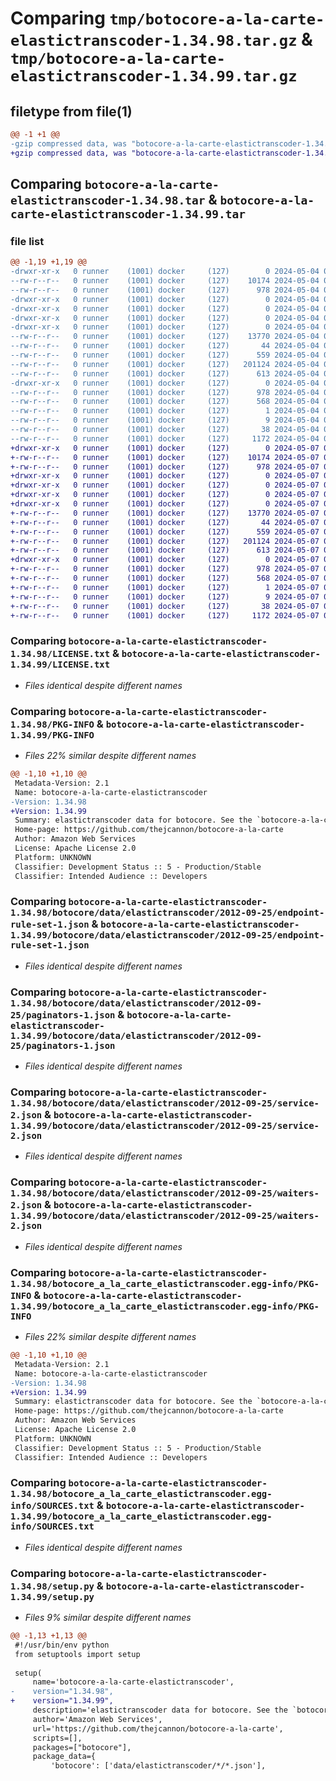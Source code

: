 # Comparing `tmp/botocore-a-la-carte-elastictranscoder-1.34.98.tar.gz` & `tmp/botocore-a-la-carte-elastictranscoder-1.34.99.tar.gz`

## filetype from file(1)

```diff
@@ -1 +1 @@
-gzip compressed data, was "botocore-a-la-carte-elastictranscoder-1.34.98.tar", last modified: Sat May  4 01:01:25 2024, max compression
+gzip compressed data, was "botocore-a-la-carte-elastictranscoder-1.34.99.tar", last modified: Tue May  7 01:02:27 2024, max compression
```

## Comparing `botocore-a-la-carte-elastictranscoder-1.34.98.tar` & `botocore-a-la-carte-elastictranscoder-1.34.99.tar`

### file list

```diff
@@ -1,19 +1,19 @@
-drwxr-xr-x   0 runner    (1001) docker     (127)        0 2024-05-04 01:01:25.730131 botocore-a-la-carte-elastictranscoder-1.34.98/
--rw-r--r--   0 runner    (1001) docker     (127)    10174 2024-05-04 01:01:25.000000 botocore-a-la-carte-elastictranscoder-1.34.98/LICENSE.txt
--rw-r--r--   0 runner    (1001) docker     (127)      978 2024-05-04 01:01:25.730131 botocore-a-la-carte-elastictranscoder-1.34.98/PKG-INFO
-drwxr-xr-x   0 runner    (1001) docker     (127)        0 2024-05-04 01:01:25.726131 botocore-a-la-carte-elastictranscoder-1.34.98/botocore/
-drwxr-xr-x   0 runner    (1001) docker     (127)        0 2024-05-04 01:01:25.726131 botocore-a-la-carte-elastictranscoder-1.34.98/botocore/data/
-drwxr-xr-x   0 runner    (1001) docker     (127)        0 2024-05-04 01:01:25.726131 botocore-a-la-carte-elastictranscoder-1.34.98/botocore/data/elastictranscoder/
-drwxr-xr-x   0 runner    (1001) docker     (127)        0 2024-05-04 01:01:25.726131 botocore-a-la-carte-elastictranscoder-1.34.98/botocore/data/elastictranscoder/2012-09-25/
--rw-r--r--   0 runner    (1001) docker     (127)    13770 2024-05-04 01:01:11.000000 botocore-a-la-carte-elastictranscoder-1.34.98/botocore/data/elastictranscoder/2012-09-25/endpoint-rule-set-1.json
--rw-r--r--   0 runner    (1001) docker     (127)       44 2024-05-04 01:01:11.000000 botocore-a-la-carte-elastictranscoder-1.34.98/botocore/data/elastictranscoder/2012-09-25/examples-1.json
--rw-r--r--   0 runner    (1001) docker     (127)      559 2024-05-04 01:01:11.000000 botocore-a-la-carte-elastictranscoder-1.34.98/botocore/data/elastictranscoder/2012-09-25/paginators-1.json
--rw-r--r--   0 runner    (1001) docker     (127)   201124 2024-05-04 01:01:11.000000 botocore-a-la-carte-elastictranscoder-1.34.98/botocore/data/elastictranscoder/2012-09-25/service-2.json
--rw-r--r--   0 runner    (1001) docker     (127)      613 2024-05-04 01:01:11.000000 botocore-a-la-carte-elastictranscoder-1.34.98/botocore/data/elastictranscoder/2012-09-25/waiters-2.json
-drwxr-xr-x   0 runner    (1001) docker     (127)        0 2024-05-04 01:01:25.730131 botocore-a-la-carte-elastictranscoder-1.34.98/botocore_a_la_carte_elastictranscoder.egg-info/
--rw-r--r--   0 runner    (1001) docker     (127)      978 2024-05-04 01:01:25.000000 botocore-a-la-carte-elastictranscoder-1.34.98/botocore_a_la_carte_elastictranscoder.egg-info/PKG-INFO
--rw-r--r--   0 runner    (1001) docker     (127)      568 2024-05-04 01:01:25.000000 botocore-a-la-carte-elastictranscoder-1.34.98/botocore_a_la_carte_elastictranscoder.egg-info/SOURCES.txt
--rw-r--r--   0 runner    (1001) docker     (127)        1 2024-05-04 01:01:25.000000 botocore-a-la-carte-elastictranscoder-1.34.98/botocore_a_la_carte_elastictranscoder.egg-info/dependency_links.txt
--rw-r--r--   0 runner    (1001) docker     (127)        9 2024-05-04 01:01:25.000000 botocore-a-la-carte-elastictranscoder-1.34.98/botocore_a_la_carte_elastictranscoder.egg-info/top_level.txt
--rw-r--r--   0 runner    (1001) docker     (127)       38 2024-05-04 01:01:25.730131 botocore-a-la-carte-elastictranscoder-1.34.98/setup.cfg
--rw-r--r--   0 runner    (1001) docker     (127)     1172 2024-05-04 01:01:25.000000 botocore-a-la-carte-elastictranscoder-1.34.98/setup.py
+drwxr-xr-x   0 runner    (1001) docker     (127)        0 2024-05-07 01:02:27.744098 botocore-a-la-carte-elastictranscoder-1.34.99/
+-rw-r--r--   0 runner    (1001) docker     (127)    10174 2024-05-07 01:02:27.000000 botocore-a-la-carte-elastictranscoder-1.34.99/LICENSE.txt
+-rw-r--r--   0 runner    (1001) docker     (127)      978 2024-05-07 01:02:27.744098 botocore-a-la-carte-elastictranscoder-1.34.99/PKG-INFO
+drwxr-xr-x   0 runner    (1001) docker     (127)        0 2024-05-07 01:02:27.744098 botocore-a-la-carte-elastictranscoder-1.34.99/botocore/
+drwxr-xr-x   0 runner    (1001) docker     (127)        0 2024-05-07 01:02:27.744098 botocore-a-la-carte-elastictranscoder-1.34.99/botocore/data/
+drwxr-xr-x   0 runner    (1001) docker     (127)        0 2024-05-07 01:02:27.744098 botocore-a-la-carte-elastictranscoder-1.34.99/botocore/data/elastictranscoder/
+drwxr-xr-x   0 runner    (1001) docker     (127)        0 2024-05-07 01:02:27.744098 botocore-a-la-carte-elastictranscoder-1.34.99/botocore/data/elastictranscoder/2012-09-25/
+-rw-r--r--   0 runner    (1001) docker     (127)    13770 2024-05-07 01:02:10.000000 botocore-a-la-carte-elastictranscoder-1.34.99/botocore/data/elastictranscoder/2012-09-25/endpoint-rule-set-1.json
+-rw-r--r--   0 runner    (1001) docker     (127)       44 2024-05-07 01:02:10.000000 botocore-a-la-carte-elastictranscoder-1.34.99/botocore/data/elastictranscoder/2012-09-25/examples-1.json
+-rw-r--r--   0 runner    (1001) docker     (127)      559 2024-05-07 01:02:10.000000 botocore-a-la-carte-elastictranscoder-1.34.99/botocore/data/elastictranscoder/2012-09-25/paginators-1.json
+-rw-r--r--   0 runner    (1001) docker     (127)   201124 2024-05-07 01:02:10.000000 botocore-a-la-carte-elastictranscoder-1.34.99/botocore/data/elastictranscoder/2012-09-25/service-2.json
+-rw-r--r--   0 runner    (1001) docker     (127)      613 2024-05-07 01:02:10.000000 botocore-a-la-carte-elastictranscoder-1.34.99/botocore/data/elastictranscoder/2012-09-25/waiters-2.json
+drwxr-xr-x   0 runner    (1001) docker     (127)        0 2024-05-07 01:02:27.744098 botocore-a-la-carte-elastictranscoder-1.34.99/botocore_a_la_carte_elastictranscoder.egg-info/
+-rw-r--r--   0 runner    (1001) docker     (127)      978 2024-05-07 01:02:27.000000 botocore-a-la-carte-elastictranscoder-1.34.99/botocore_a_la_carte_elastictranscoder.egg-info/PKG-INFO
+-rw-r--r--   0 runner    (1001) docker     (127)      568 2024-05-07 01:02:27.000000 botocore-a-la-carte-elastictranscoder-1.34.99/botocore_a_la_carte_elastictranscoder.egg-info/SOURCES.txt
+-rw-r--r--   0 runner    (1001) docker     (127)        1 2024-05-07 01:02:27.000000 botocore-a-la-carte-elastictranscoder-1.34.99/botocore_a_la_carte_elastictranscoder.egg-info/dependency_links.txt
+-rw-r--r--   0 runner    (1001) docker     (127)        9 2024-05-07 01:02:27.000000 botocore-a-la-carte-elastictranscoder-1.34.99/botocore_a_la_carte_elastictranscoder.egg-info/top_level.txt
+-rw-r--r--   0 runner    (1001) docker     (127)       38 2024-05-07 01:02:27.744098 botocore-a-la-carte-elastictranscoder-1.34.99/setup.cfg
+-rw-r--r--   0 runner    (1001) docker     (127)     1172 2024-05-07 01:02:27.000000 botocore-a-la-carte-elastictranscoder-1.34.99/setup.py
```

### Comparing `botocore-a-la-carte-elastictranscoder-1.34.98/LICENSE.txt` & `botocore-a-la-carte-elastictranscoder-1.34.99/LICENSE.txt`

 * *Files identical despite different names*

### Comparing `botocore-a-la-carte-elastictranscoder-1.34.98/PKG-INFO` & `botocore-a-la-carte-elastictranscoder-1.34.99/PKG-INFO`

 * *Files 22% similar despite different names*

```diff
@@ -1,10 +1,10 @@
 Metadata-Version: 2.1
 Name: botocore-a-la-carte-elastictranscoder
-Version: 1.34.98
+Version: 1.34.99
 Summary: elastictranscoder data for botocore. See the `botocore-a-la-carte` package for more info.
 Home-page: https://github.com/thejcannon/botocore-a-la-carte
 Author: Amazon Web Services
 License: Apache License 2.0
 Platform: UNKNOWN
 Classifier: Development Status :: 5 - Production/Stable
 Classifier: Intended Audience :: Developers
```

### Comparing `botocore-a-la-carte-elastictranscoder-1.34.98/botocore/data/elastictranscoder/2012-09-25/endpoint-rule-set-1.json` & `botocore-a-la-carte-elastictranscoder-1.34.99/botocore/data/elastictranscoder/2012-09-25/endpoint-rule-set-1.json`

 * *Files identical despite different names*

### Comparing `botocore-a-la-carte-elastictranscoder-1.34.98/botocore/data/elastictranscoder/2012-09-25/paginators-1.json` & `botocore-a-la-carte-elastictranscoder-1.34.99/botocore/data/elastictranscoder/2012-09-25/paginators-1.json`

 * *Files identical despite different names*

### Comparing `botocore-a-la-carte-elastictranscoder-1.34.98/botocore/data/elastictranscoder/2012-09-25/service-2.json` & `botocore-a-la-carte-elastictranscoder-1.34.99/botocore/data/elastictranscoder/2012-09-25/service-2.json`

 * *Files identical despite different names*

### Comparing `botocore-a-la-carte-elastictranscoder-1.34.98/botocore/data/elastictranscoder/2012-09-25/waiters-2.json` & `botocore-a-la-carte-elastictranscoder-1.34.99/botocore/data/elastictranscoder/2012-09-25/waiters-2.json`

 * *Files identical despite different names*

### Comparing `botocore-a-la-carte-elastictranscoder-1.34.98/botocore_a_la_carte_elastictranscoder.egg-info/PKG-INFO` & `botocore-a-la-carte-elastictranscoder-1.34.99/botocore_a_la_carte_elastictranscoder.egg-info/PKG-INFO`

 * *Files 22% similar despite different names*

```diff
@@ -1,10 +1,10 @@
 Metadata-Version: 2.1
 Name: botocore-a-la-carte-elastictranscoder
-Version: 1.34.98
+Version: 1.34.99
 Summary: elastictranscoder data for botocore. See the `botocore-a-la-carte` package for more info.
 Home-page: https://github.com/thejcannon/botocore-a-la-carte
 Author: Amazon Web Services
 License: Apache License 2.0
 Platform: UNKNOWN
 Classifier: Development Status :: 5 - Production/Stable
 Classifier: Intended Audience :: Developers
```

### Comparing `botocore-a-la-carte-elastictranscoder-1.34.98/botocore_a_la_carte_elastictranscoder.egg-info/SOURCES.txt` & `botocore-a-la-carte-elastictranscoder-1.34.99/botocore_a_la_carte_elastictranscoder.egg-info/SOURCES.txt`

 * *Files identical despite different names*

### Comparing `botocore-a-la-carte-elastictranscoder-1.34.98/setup.py` & `botocore-a-la-carte-elastictranscoder-1.34.99/setup.py`

 * *Files 9% similar despite different names*

```diff
@@ -1,13 +1,13 @@
 #!/usr/bin/env python
 from setuptools import setup
 
 setup(
     name='botocore-a-la-carte-elastictranscoder',
-    version="1.34.98",
+    version="1.34.99",
     description='elastictranscoder data for botocore. See the `botocore-a-la-carte` package for more info.',
     author='Amazon Web Services',
     url='https://github.com/thejcannon/botocore-a-la-carte',
     scripts=[],
     packages=["botocore"],
     package_data={
         'botocore': ['data/elastictranscoder/*/*.json'],
```

